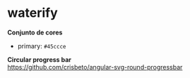 # waterify


**Conjunto de cores**     
- primary: ```#45ccce```

**Circular progress bar**     
https://github.com/crisbeto/angular-svg-round-progressbar

